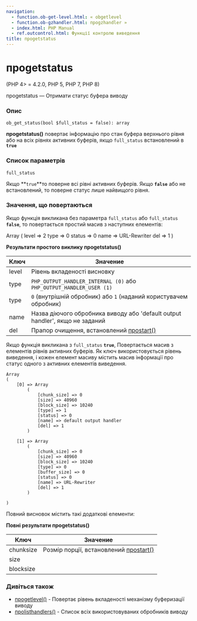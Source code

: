 ```yaml
---
navigation:
  - function.ob-get-level.html: « obgetlevel
  - function.ob-gzhandler.html: проgzhandler »
  - index.html: PHP Manual
  - ref.outcontrol.html: Функції контролю виведення
title: проgetstatus
---
```

# проgetstatus

(PHP 4> = 4.2.0, PHP 5, PHP 7, PHP 8)

проgetstatus — Отримати статус буфера виводу

### Опис

```methodsynopsis
ob_get_status(bool $full_status = false): array
```

**проgetstatus()** повертає інформацію про стан буфера верхнього рівня або на всіх рівнях активних буферів, якщо `full_status` встановлений в **`true`**

### Список параметрів

`full_status`

Якщо \*\*`true`\*\*то поверне всі рівні активних буферів. Якщо **`false`** або не встановлений, то поверне статус лише найвищого рівня.

### Значення, що повертаються

Якщо функція викликана без параметра `full_status` або `full_status` **`false`**, то повертається простий масив з наступних елементів:

Array ( level => 2 type => 0 status => 0 name => URL-Rewriter del => 1 )

**Результати простого виклику **проgetstatus()****

| Ключ | Значение |
| --- | --- |
| level | Рівень вкладеності висновку |
| type | `PHP_OUTPUT_HANDLER_INTERNAL (0)` або `PHP_OUTPUT_HANDLER_USER (1)` |
| type | `0` (внутрішній обробник) або `1` (наданий користувачем обробник) |
| name | Назва діючого обробника виводу або 'default output handler', якщо не заданий |
| del | Прапор очищення, встановлений [проstart()](function.ob-start.html) |

Якщо функція викликана з `full_status` **`true`**, Повертається масив з елементів рівнів активних буферів. Як ключ використовується рівень виведення, і кожен елемент масиву містить масив інформації про статус одного з активних елементів виведення.

```
Array
(
    [0] => Array
        (
            [chunk_size] => 0
            [size] => 40960
            [block_size] => 10240
            [type] => 1
            [status] => 0
            [name] => default output handler
            [del] => 1
        )

    [1] => Array
        (
            [chunk_size] => 0
            [size] => 40960
            [block_size] => 10240
            [type] => 0
            [buffer_size] => 0
            [status] => 0
            [name] => URL-Rewriter
            [del] => 1
        )

)
```

Повний висновок містить такі додаткові елементи:

**Повні результати **проgetstatus()****

| Ключ | Значение |
| --- | --- |
| chunksize | Розмір порції, встановлений [проstart()](function.ob-start.html) |
| size |  |
| blocksize |  |

### Дивіться також

-   [проgetlevel()](function.ob-get-level.html) - Повертає рівень вкладеності механізму буферизації виводу
-   [проlisthandlers()](function.ob-list-handlers.html) - Список всіх використовуваних обробників виводу
